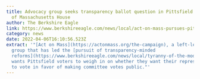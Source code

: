 ```yaml
---
title: Advocacy group seeks transparency ballot question in Pittsfield district
  of Massachusetts House
author: The Berkshire Eagle
link: https://www.berkshireeagle.com/news/local/act-on-mass-pursues-pittsfield-ballot-question/article_530a3894-b131-11ec-8aa6-77d446ae80c5.html
category: news
date: 2022-04-06T16:10:56.523Z
extract: '"[Act on Mass](https://actonmass.org/the-campaign), a left-leaning
  group that has led the [pursuit of transparency-minded
  reforms](https://www.berkshireeagle.com/news/local/tyranny-of-the-moderates-push-grows-for-statehouse-transparency-ahead-of-july-rules-vote/article_aebca1b6-d830-11eb-8e2a-d71c0e3a66d8.html),
  wants Pittsfield voters to weigh in on whether they want their representative
  to vote in favor of making committee votes public."'
---
```


